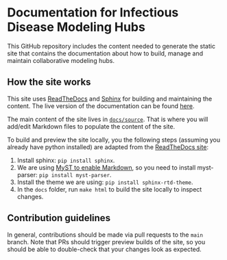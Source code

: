 # Documentation for Infectious Disease Modeling Hubs

This GitHub repository includes the content needed to generate the static site 
that contains the documentation about how to build, manage and maintain 
collaborative modeling hubs.

## How the site works

This site uses [ReadTheDocs](https://readthedocs.org/) and
[Sphinx](https://www.sphinx-doc.org/en/master/index.html) for building and 
maintaining the content. The live version of the documentation can be found
[here](https://hubdocs.readthedocs.io/).

The main content of the site lives in [`docs/source`](docs/source/). That is 
where you will add/edit Markdown files to populate the content of the site.

To build and preview the site locally, you the following steps 
(assuming you already have python installed) are adapted from the 
[ReadTheDocs site](https://docs.readthedocs.io/en/stable/intro/getting-started-with-sphinx.html):

1. Install sphinx: `pip install sphinx`.
2. We are using [MyST to enable Markdown](https://github.com/executablebooks/MyST-Parser/edit/master/docs/syntax/syntax.md), 
so you need to install myst-parser: `pip install myst-parser`.
3. Install the theme we are using: `pip install sphinx-rtd-theme`.
4. In the `docs` folder, run `make html` to build the site locally to inspect changes.

## Contribution guidelines
In general, contributions should be made via pull requests to the `main` branch. 
Note that PRs should trigger preview builds of the site, so you should be able
to double-check that your changes look as expected.
